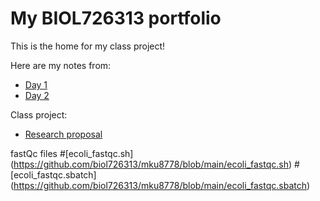 # My BIOL726313 portfolio

This is the home for my class project!

Here are my notes from:
* [Day 1](https://github.com/biol726313/mku8778/edit/main/day1.md)
* [Day 2](https://github.com/biol726313/mku8778/edit/main/day2.md)

Class project: 
* [Research proposal](https://github.com/biol726313/mku8778/blob/main/class%20project.pdf)

fastQc files
#[ecoli_fastqc.sh] (https://github.com/biol726313/mku8778/blob/main/ecoli_fastqc.sh)
#[ecoli_fastqc.sbatch] (https://github.com/biol726313/mku8778/blob/main/ecoli_fastqc.sbatch)
